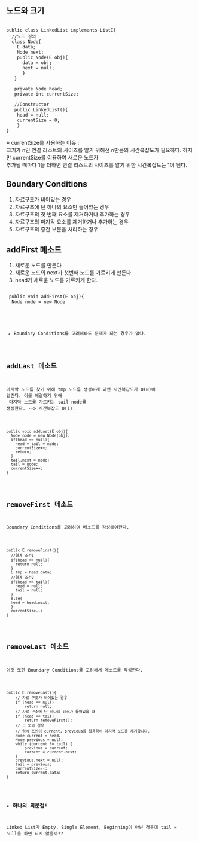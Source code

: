 ## 노드와 크기
<pre><code>
public class LinkedList<E> implements ListI<E>{
  //노드 정의
  class Node<E>{
    E data;
    Node<E> next;
    public Node(E obj){
      data = obj;
      next = null;
      }
   }
   
   private Node<E> head;
   private int currentSize;
   
   //Constructor
   public LinkedList(){
    head = null;
    currentSize = 0;
    }
}
</code></pre>

※ currentSize를 사용하는 이유 :<br>
 크기가 n인 연결 리스트의 사이즈를 알기 위해선 n만큼의 시간복잡도가 필요하다. 하지만 currentSize를 이용하여 새로운 노드가<br>
 추가될 때마다 1을 더하면 연결 리스트의 사이즈를 알기 위한 시간복잡도는 1이 된다.
 
 
 ## Boundary Conditions
 1. 자료구조가 비어있는 경우
 2. 자료구조에 단 하나의 요소만 들어있는 경우
 3. 자료구조의 첫 번째 요소를 제거하거나 추가하는 경우
 4. 자료구조의 마지막 요소를 제거하거나 추가하는 경우
 5. 자료구조의 중간 부분을 처리하는 경우
 
 
 ## addFirst 메소드
 1. 새로운 노드를 만든다
 2. 새로운 노드의 next가 첫번째 노드를 가르키게 만든다.
 3. head가 새로운 노드를 가르키게 한다.
 <pre><code>
 public void addFirst(E obj){
  Node<E> node = new Node<E><obj);
  node.next = head;
  head = node;
 }
 </code></pre>
 
 * Boundary Conditions를 고려해봐도 문제가 되는 경우가 없다.


## addLast 메소드
마지막 노드를 찾기 위해 tmp 노드를 생성하게 되면 시간복잡도가 O(N)이 걸린다. 이를 해결하기 위해<br>
마지막 노드를 가르키는 tail node를 생성한다. --> 시간복잡도 O(1).
<pre><code>
public void addLast(E obj){
  Node<E> node = new Node<E>(obj);
  if(head == null){
    head = tail = node;
    currentSize++;
    return;
  }
  tail.next = node;
  tail = node;
  currentSize++;
}
</code></pre>


## removeFirst 메소드
Boundary Conditions를 고려하여 메소드를 작성해야한다.
<pre><code>
public E removeFirst(){
  //경계 조건1
  if(head == null){
    return null;
  }
  E tmp = head.data;
  //경계 조건2
  if(head == tail){
    head = null;
    tail = null;
  }
  else{
  head = head.next;
  }
  currentSize--;
}
</code></pre>

## removeLast 메소드
이것 또한 Boundary Conditions를 고려해서 메소드를 작성한다.
<pre><code>
public E removeLast(){
	// 자료 구조가 비어있는 경우
	if (head == null)
		return null;
	// 자료 구조에 단 하나의 요소가 들어있을 때
	if (head == tail)
		return removeFirst();
	// 그 외의 경우
	// 임시 포인터 current, previous를 활용하여 마지막 노드를 제거합니다.
	Node<E> current = head, 
	Node<E> previous = null;
	while (current != tail) {
		previous = current;
		current = current.next;
	}
	previous.next = null;
	tail = previous;
	currentSize--;
	return current.data;
}
</code></pre>

### ★ 하나의 의문점!
Linked List가 Empty, Single Element, Beginning이 아닌 경우에 tail = null을 하면 되지 않을까??
